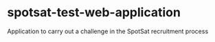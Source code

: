 # spotsat-test-web-application
Application to carry out a challenge in the SpotSat recruitment process
